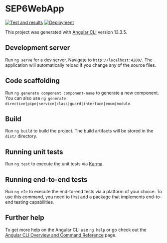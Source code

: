 # SEP6WebApp
[![Test and results](https://github.com/SEP6-moviedb/frontend/actions/workflows/test_and_results.yml/badge.svg)](https://sep6-moviedb.github.io/frontend-test-results/) [![Deployment](https://github.com/SEP6-moviedb/frontend/actions/workflows/deploy-to-pages.yml/badge.svg?branch=main)](https://github.com/SEP6-moviedb/frontend/actions/workflows/deploy-to-pages.yml)

This project was generated with [Angular CLI](https://github.com/angular/angular-cli) version 13.3.5.

## Development server

Run `ng serve` for a dev server. Navigate to `http://localhost:4200/`. The application will automatically reload if you change any of the source files.

## Code scaffolding

Run `ng generate component component-name` to generate a new component. You can also use `ng generate directive|pipe|service|class|guard|interface|enum|module`.

## Build

Run `ng build` to build the project. The build artifacts will be stored in the `dist/` directory.

## Running unit tests

Run `ng test` to execute the unit tests via [Karma](https://karma-runner.github.io).

## Running end-to-end tests

Run `ng e2e` to execute the end-to-end tests via a platform of your choice. To use this command, you need to first add a package that implements end-to-end testing capabilities.

## Further help

To get more help on the Angular CLI use `ng help` or go check out the [Angular CLI Overview and Command Reference](https://angular.io/cli) page.
